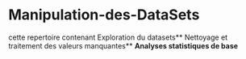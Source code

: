 # Manipulation-des-DataSets
cette repertoire contenant Exploration du datasets** Nettoyage et traitement des valeurs manquantes**   **Analyses statistiques de base**
